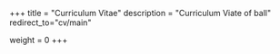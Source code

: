 +++
title = "Curriculum Vitae"
description = "Curriculum Viate of ball"
redirect_to="cv/main"

weight = 0
+++
